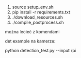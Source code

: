 1. source setup_env.sh
2. pip install -r requirements.txt
3. ./download_resources.sh
4. ./compile_postprocess.sh

można lecieć z komendami

det example na kamerze:

python detection_test.py --input rpi